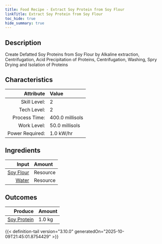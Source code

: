 ```yaml
---
title: Food Recipe - Extract Soy Protein from Soy Flour
linkTitle: Extract Soy Protein from Soy Flour
toc_hide: true
hide_summary: true
---
```

<!-- This is generated by the MarsSim HelpGenertor, do not edit. -->

## Description
 Create Defatted Soy Proteins from Soy Flour by Alkaline extraction, Centrifugation, Acid Precipitation of Proteins, Centrifugation, Washing,  Spry Drying and Isolation of Proteins   

## Characteristics

| Attribute      | Value |
|--------:|:------|
|Skill Level:|2|
|Tech Level:|2|
|Process Time:|400.0 millisols|
|Work Level:|50.0 millisols|
|Power Required:|1.0 kW/hr|

## Ingredients

| Input      | Amount |
|--------:|:------|
|[Soy Flour](/docs/definitions/resource/soy-flour)|Resource|1.0 kg|
|[Water](/docs/definitions/resource/water)|Resource|3.0 kg|

## Outcomes


| Produce      | Amount |
|--------:|:------|
|[Soy Protein](/docs/definitions/resource/soy-protein)|1.0 kg|



{{< definition-tail version="3.10.0" generatedOn="2025-10-09T21:45:01.8754429" >}}



